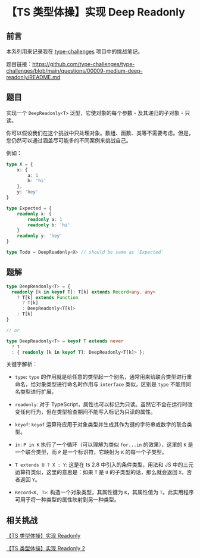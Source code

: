 # 【TS 类型体操】实现 Deep Readonly

## 前言

本系列用来记录我在 [type-challenges](https://github.com/type-challenges/type-challenges) 项目中的挑战笔记。

题目链接：https://github.com/type-challenges/type-challenges/blob/main/questions/00009-medium-deep-readonly/README.md

## 题目

实现一个 `DeepReadonly<T>` 泛型，它使对象的每个参数 - 及其递归的子对象 - 只读。

你可以假设我们在这个挑战中只处理对象。数组、函数、类等不需要考虑。但是，您仍然可以通过涵盖尽可能多的不同案例来挑战自己。

例如：

```ts
type X = {
    x: {
        a: 1
        b: 'hi'
    },
    y: 'hey'
}

type Expected = {
    readonly x: {
        readonly a: 1
        readonly b: 'hi'
    }
    readonly y: 'hey'
}

type Todo = DeepReadonly<X> // should be same as `Expected`
```

## 题解

```ts
type DeepReadonly<T> = {
  readonly [k in keyof T]: T[k] extends Record<any, any>
    ? T[k] extends Function
      ? T[k]
      : DeepReadonly<T[k]>
    : T[k]
}

// or

type DeepReadonly<T> = keyof T extends never
  ? T
  : { readonly [k in keyof T]: DeepReadonly<T[k]> };
```

关键字解析：

- `type`: `type` 的作用就是给任意的类型起一个别名，通常用来给联合类型进行重命名，给对象类型进行命名时作用与 `interface` 类似，区别是 `type` 不能用同名类型进行扩展。

- `readonly`: 对于 TypeScript，属性也可以标记为只读。虽然它不会在运行时改变任何行为，但在类型检查期间不能写入标记为只读的属性。

- `keyof`: `keyof` 运算符应用于对象类型并生成其作为键的字符串或数字的联合类型。

- `in`: `P in K` 执行了一个循环（可以理解为类似 `for...in` 的效果），这里的 `K` 是一个联合类型，而 `P` 是一个标识符，它映射为 `K` 的每一个子类型。

- `T extends U ? X : Y`: 这是在 ts 2.8 中引入的条件类型，用法和 JS 中的三元运算符类似，这里的意思是：如果 `T` 是 `U` 的子类型的话，那么就会返回 `X`，否者返回 `Y`。

- `Record<K, T>`: 构造一个对象类型，其属性键为 `K`，其属性值为 `T`。此实用程序可用于将一种类型的属性映射到另一种类型。

## 相关挑战

[【TS 类型体操】实现 Readonly](./%E3%80%90TS%20%E7%B1%BB%E5%9E%8B%E4%BD%93%E6%93%8D%E3%80%91%E5%AE%9E%E7%8E%B0%20Readonly.md)

[【TS 类型体操】实现 Readonly 2](./%E3%80%90TS%20%E7%B1%BB%E5%9E%8B%E4%BD%93%E6%93%8D%E3%80%91%E5%AE%9E%E7%8E%B0%20Readonly%202.md)

